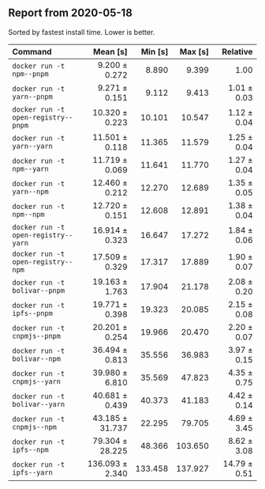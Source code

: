 ## Report from 2020-05-18

Sorted by fastest install time. Lower is better.


| Command | Mean [s] | Min [s] | Max [s] | Relative |
|:---|---:|---:|---:|---:|
| `docker run -t npm--pnpm` | 9.200 ± 0.272 | 8.890 | 9.399 | 1.00 |
| `docker run -t yarn--pnpm` | 9.271 ± 0.151 | 9.112 | 9.413 | 1.01 ± 0.03 |
| `docker run -t open-registry--pnpm` | 10.320 ± 0.223 | 10.101 | 10.547 | 1.12 ± 0.04 |
| `docker run -t yarn--yarn` | 11.501 ± 0.118 | 11.365 | 11.579 | 1.25 ± 0.04 |
| `docker run -t npm--yarn` | 11.719 ± 0.069 | 11.641 | 11.770 | 1.27 ± 0.04 |
| `docker run -t yarn--npm` | 12.460 ± 0.212 | 12.270 | 12.689 | 1.35 ± 0.05 |
| `docker run -t npm--npm` | 12.720 ± 0.151 | 12.608 | 12.891 | 1.38 ± 0.04 |
| `docker run -t open-registry--yarn` | 16.914 ± 0.323 | 16.647 | 17.272 | 1.84 ± 0.06 |
| `docker run -t open-registry--npm` | 17.509 ± 0.329 | 17.317 | 17.889 | 1.90 ± 0.07 |
| `docker run -t bolivar--pnpm` | 19.163 ± 1.763 | 17.904 | 21.178 | 2.08 ± 0.20 |
| `docker run -t ipfs--pnpm` | 19.771 ± 0.398 | 19.323 | 20.085 | 2.15 ± 0.08 |
| `docker run -t cnpmjs--pnpm` | 20.201 ± 0.254 | 19.966 | 20.470 | 2.20 ± 0.07 |
| `docker run -t bolivar--npm` | 36.494 ± 0.813 | 35.556 | 36.983 | 3.97 ± 0.15 |
| `docker run -t cnpmjs--yarn` | 39.980 ± 6.810 | 35.569 | 47.823 | 4.35 ± 0.75 |
| `docker run -t bolivar--yarn` | 40.681 ± 0.439 | 40.373 | 41.183 | 4.42 ± 0.14 |
| `docker run -t cnpmjs--npm` | 43.185 ± 31.737 | 22.295 | 79.705 | 4.69 ± 3.45 |
| `docker run -t ipfs--npm` | 79.304 ± 28.225 | 48.366 | 103.650 | 8.62 ± 3.08 |
| `docker run -t ipfs--yarn` | 136.093 ± 2.340 | 133.458 | 137.927 | 14.79 ± 0.51 |

